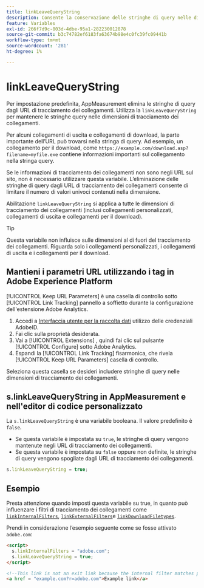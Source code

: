 ```yaml
---
title: linkLeaveQueryString
description: Consente la conservazione delle stringhe di query nelle dimensioni di tracciamento dei collegamenti.
feature: Variables
exl-id: 266f7d9c-803d-4dbe-95a1-282230012878
source-git-commit: b3c74782ef6183fa63674b98e4c0fc39fc09441b
workflow-type: tm+mt
source-wordcount: '281'
ht-degree: 1%

---
```


# linkLeaveQueryString

Per impostazione predefinita, AppMeasurement elimina le stringhe di query dagli URL di tracciamento dei collegamenti. Utilizza la `linkLeaveQueryString` per mantenere le stringhe query nelle dimensioni di tracciamento dei collegamenti.

Per alcuni collegamenti di uscita e collegamenti di download, la parte importante dell’URL può trovarsi nella stringa di query. Ad esempio, un collegamento per il download, come `https://example.com/download.asp?filename=myfile.exe` contiene informazioni importanti sul collegamento nella stringa query.

Se le informazioni di tracciamento dei collegamenti non sono negli URL sul sito, non è necessario utilizzare questa variabile. L’eliminazione delle stringhe di query dagli URL di tracciamento dei collegamenti consente di limitare il numero di valori univoci contenuti nella dimensione.

Abilitazione `linkLeaveQueryString` si applica a tutte le dimensioni di tracciamento dei collegamenti (inclusi collegamenti personalizzati, collegamenti di uscita e collegamenti per il download).

>[!TIP]
>
>Questa variabile non influisce sulle dimensioni al di fuori del tracciamento dei collegamenti. Riguarda solo i collegamenti personalizzati, i collegamenti di uscita e i collegamenti per il download.

## Mantieni i parametri URL utilizzando i tag in Adobe Experience Platform

[!UICONTROL Keep URL Parameters] è una casella di controllo sotto [!UICONTROL Link Tracking] pannello a soffietto durante la configurazione dell&#39;estensione Adobe Analytics.

1. Accedi a [Interfaccia utente per la raccolta dati](https://experience.adobe.com/data-collection) utilizzo delle credenziali AdobeID.
2. Fai clic sulla proprietà desiderata.
3. Vai a [!UICONTROL Extensions] , quindi fai clic sul pulsante [!UICONTROL Configure] sotto Adobe Analytics.
4. Espandi la [!UICONTROL Link Tracking] fisarmonica, che rivela [!UICONTROL Keep URL Parameters] casella di controllo.

Seleziona questa casella se desideri includere stringhe di query nelle dimensioni di tracciamento dei collegamenti.

## s.linkLeaveQueryString in AppMeasurement e nell&#39;editor di codice personalizzato

La `s.linkLeaveQueryString` è una variabile booleana. Il valore predefinito è `false`.

* Se questa variabile è impostata su `true`, le stringhe di query vengono mantenute negli URL di tracciamento dei collegamenti.
* Se questa variabile è impostata su `false` oppure non definite, le stringhe di query vengono spogliate dagli URL di tracciamento dei collegamenti.

```js
s.linkLeaveQueryString = true;
```

## Esempio

Presta attenzione quando imposti questa variabile su true, in quanto può influenzare i filtri di tracciamento dei collegamenti come [`linkInternalFilters`](linkinternalfilters.md), [`linkExternalFilters`](linkexternalfilters.md)e [`linkDownloadFiletypes`](linkdownloadfiletypes.md).

Prendi in considerazione l’esempio seguente come se fosse attivato `adobe.com`:

```html
<script>
  s.linkInternalFilters = "adobe.com";
  s.linkLeaveQueryString = true;
</script>

<!--This link is not an exit link because the internal filter matches part of the query string -->
<a href = "example.com?r=adobe.com">Example link</a>
```
